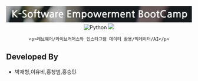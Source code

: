 <div align="center">
    <img width="600" src="src/keb.png" alt="{Logo}">
    <br />
    <img width="50" alt="Python" src ="https://img.shields.io/badge/python-3670A0?style=for-the-badge&logo=python&logoColor=ffdd54"/>
    <img width="50" src="https://img.shields.io/badge/django-092E20?style=flat-square&logo=django&logoColor=white"/>
    
    <p>레브웨어/라이브커머스와 인스타그램 데이터 활용/빅데이터/AI</p>
</div>

## Developed By

- 박재형,이유비,홍창범,홍승민
